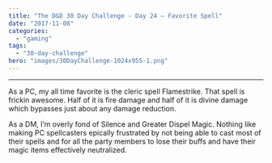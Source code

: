 ```yaml
---
title: "The D&D 30 Day Challenge - Day 24 – Favorite Spell"
date: "2017-11-08"
categories: 
  - "gaming"
tags: 
  - "30-day-challenge"
hero: "images/30DayChallenge-1024x955-1.png"
---
```


* * *

As a PC, my all time favorite is the cleric spell Flamestrike. That spell is frickin awesome. Half of it is fire damage and half of it is divine damage which bypasses just about any damage reduction.

As a DM, I’m overly fond of Silence and Greater Dispel Magic. Nothing like making PC spellcasters epically frustrated by not being able to cast most of their spells and for all the party members to lose their buffs and have their magic items effectively neutralized.
